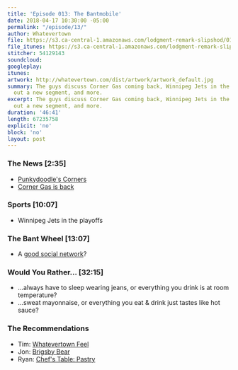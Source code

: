 ```yaml
---
title: 'Episode 013: The Bantmobile'
date: 2018-04-17 10:30:00 -05:00
permalink: "/episode/13/"
author: Whatevertown
file: https://s3.ca-central-1.amazonaws.com/lodgment-remark-slipshod/013.mp3
file_itunes: https://s3.ca-central-1.amazonaws.com/lodgment-remark-slipshod/013.m4a
stitcher: 54129143
soundcloud: 
googleplay: 
itunes: 
artwork: http://whatevertown.com/dist/artwork/artwork_default.jpg
summary: The guys discuss Corner Gas coming back, Winnipeg Jets in the playoffs, wheel
  out a new segment, and more.
excerpt: The guys discuss Corner Gas coming back, Winnipeg Jets in the playoffs, wheel
  out a new segment, and more.
duration: '46:41'
length: 67235758
explicit: 'no'
block: 'no'
layout: post
---
```


### The News [2:35]
- [Punkydoodle's Corners](https://en.wikipedia.org/wiki/Punkeydoodles_Corners)
- [Corner Gas is back](https://www.cornergas.com/)

### Sports [10:07]
- Winnipeg Jets in the playoffs

### The Bant Wheel [13:07]
- A [good social network](https://twitter.com/dustin/status/976613479351070721)?

### Would You Rather… [32:15]
- …always have to sleep wearing jeans, or everything you drink is at room temperature?
- …sweat mayonnaise, or everything you eat & drink just tastes like hot sauce?

### The Recommendations
- Tim: [Whatevertown Feel](https://open.spotify.com/user/dueckjon/playlist/71ToiiREb4Q4KQfB19GJWZ?si=xNE9j_71R_2EQshUdWNDUg)
- Jon: [Brigsby Bear](https://letterboxd.com/film/brigsby-bear/)
- Ryan: [Chef's Table: Pastry](https://www.youtube.com/watch?v=o9J7BBLpncI)